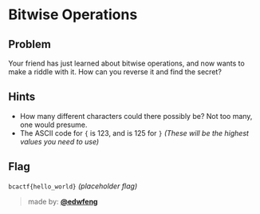 # Bitwise Operations
## Problem
Your friend has just learned about bitwise operations, and now wants to make a riddle with it.
How can you reverse it and find the secret?

## Hints
* How many different characters could there possibly be? Not too many, one would presume.
* The ASCII code for `{` is 123, and is 125 for `}` *(These will be the highest values you need to use)*

## Flag
`bcactf{hello_world}` *(placeholder flag)*

> made by: [**@edwfeng**](https://github.com/edwfeng)